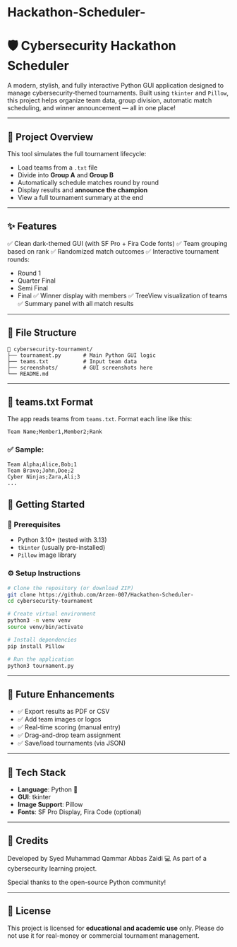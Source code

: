 # Hackathon-Scheduler-
# 🛡️ Cybersecurity Hackathon Scheduler

A modern, stylish, and fully interactive Python GUI application designed to manage cybersecurity-themed tournaments. Built using `tkinter` and `Pillow`, this project helps organize team data, group division, automatic match scheduling, and winner announcement — all in one place!


---

## 📂 Project Overview

This tool simulates the full tournament lifecycle:

* Load teams from a `.txt` file
* Divide into **Group A** and **Group B**
* Automatically schedule matches round by round
* Display results and **announce the champion**
* View a full tournament summary at the end

---

## ✨ Features

✅ Clean dark-themed GUI (with SF Pro + Fira Code fonts)
✅ Team grouping based on rank
✅ Randomized match outcomes
✅ Interactive tournament rounds:

* Round 1
* Quarter Final
* Semi Final
* Final
  ✅ Winner display with members
  ✅ TreeView visualization of teams
  ✅ Summary panel with all match results

---

## 📁 File Structure

```
📁 cybersecurity-tournament/
├── tournament.py       # Main Python GUI logic
├── teams.txt           # Input team data
├── screenshots/        # GUI screenshots here
└── README.md
```

---

## 🧾 teams.txt Format

The app reads teams from `teams.txt`. Format each line like this:

```
Team Name;Member1,Member2;Rank
```

### ✅ Sample:

```
Team Alpha;Alice,Bob;1
Team Bravo;John,Doe;2
Cyber Ninjas;Zara,Ali;3
...
```


## 🚀 Getting Started

### 🔧 Prerequisites

* Python 3.10+ (tested with 3.13)
* `tkinter` (usually pre-installed)
* `Pillow` image library

### ⚙️ Setup Instructions

```bash
# Clone the repository (or download ZIP)
git clone https://github.com/Arzen-007/Hackathon-Scheduler-
cd cybersecurity-tournament

# Create virtual environment
python3 -m venv venv
source venv/bin/activate

# Install dependencies
pip install Pillow

# Run the application
python3 tournament.py
```

---

## 🔮 Future Enhancements

* ✅ Export results as PDF or CSV
* ✅ Add team images or logos
* ✅ Real-time scoring (manual entry)
* ✅ Drag-and-drop team assignment
* ✅ Save/load tournaments (via JSON)

---

## 🧠 Tech Stack

* **Language**: Python 🐍
* **GUI**: tkinter
* **Image Support**: Pillow
* **Fonts**: SF Pro Display, Fira Code (optional)

---

## 🏅 Credits

Developed by Syed Muhammad Qammar Abbas Zaidi 💻
As part of a cybersecurity learning project.

Special thanks to the open-source Python community!

---

## 📜 License

This project is licensed for **educational and academic use** only.
Please do not use it for real-money or commercial tournament management.

